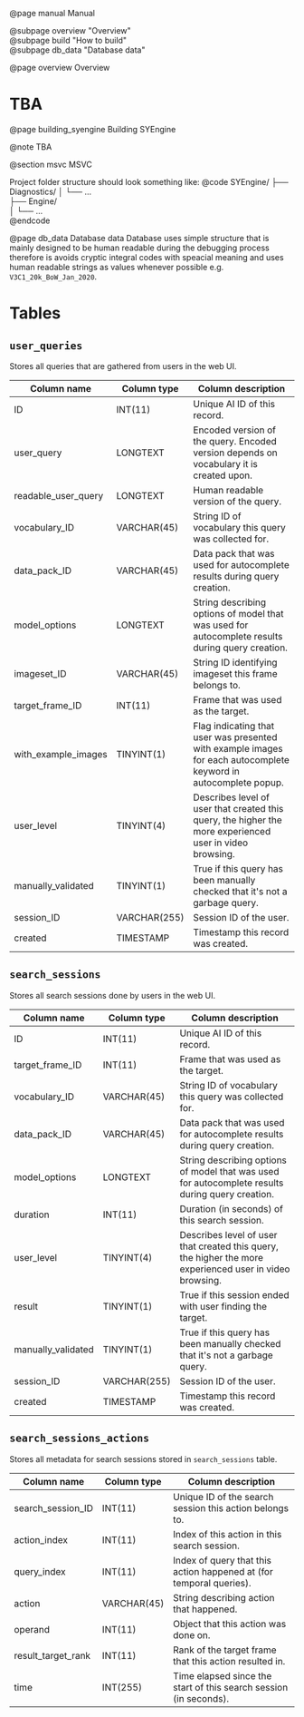 @page manual Manual

@subpage overview "Overview"  
@subpage build "How to build"  
@subpage db_data "Database data"

@page overview Overview

# TBA

@page building_syengine Building SYEngine

@note
    TBA

@section msvc MSVC


Project folder structure should look something like: 
@code
SYEngine/ 
├── Diagnostics/ 
│   └── ...  
├── Engine/  
│   └── ...  
@endcode

@page db_data Database data
Database uses simple structure that is mainly designed to be human readable during the debugging process therefore is avoids cryptic integral codes with speacial meaning and uses human readable strings as values whenever possible e.g. `V3C1_20k_BoW_Jan_2020`.

# Tables
## `user_queries`
Stores all queries that are gathered from users in the web UI.

|Column name|Column type| Column description
|---|---|---|
|ID             |INT(11)        |Unique AI ID of this record.|
|user_query     |LONGTEXT       |Encoded version of the query. Encoded version depends on vocabulary it is created upon.|
|readable_user_query     |LONGTEXT       |Human readable version of the query.|
|vocabulary_ID     |VARCHAR(45)       |String ID of vocabulary this query was collected for.|
|data_pack_ID    |VARCHAR(45)       |Data pack that was used for autocomplete results during query creation.|
|model_options   |LONGTEXT       | String describing options of model that was used for autocomplete results during query creation.|
|imageset_ID   |VARCHAR(45)      | String ID identifying imageset this frame belongs to.|
|target_frame_ID   |INT(11)       |Frame that was used as the target.|
|with_example_images   |TINYINT(1)       |Flag indicating that user was presented with example images for each autocomplete keyword in autocomplete popup.|
|user_level   |TINYINT(4)       | Describes level of user that created this query, the higher the more experienced user in video browsing.|
|manually_validated   |TINYINT(1)       |True if this query has been manually checked that it's not a garbage query.|
|session_ID   |VARCHAR(255)       | Session ID of the user.|
|created   |TIMESTAMP       | Timestamp this record was created.|



## `search_sessions`
Stores all search sessions done by users in the web UI.

|Column name|Column type| Column description
|---|---|---|
|ID             |INT(11)        |Unique AI ID of this record.|
|target_frame_ID   |INT(11)       |Frame that was used as the target.|
|vocabulary_ID     |VARCHAR(45)       |String ID of vocabulary this query was collected for.|
|data_pack_ID    |VARCHAR(45)       |Data pack that was used for autocomplete results during query creation.|
|model_options   |LONGTEXT       | String describing options of model that was used for autocomplete results during query creation.|
|duration   |INT(11)       |Duration (in seconds) of this search session.|
|user_level   |TINYINT(4)       | Describes level of user that created this query, the higher the more experienced user in video browsing.|
|result   |TINYINT(1)       |True if this session ended with user finding the target.|
|manually_validated   |TINYINT(1)       |True if this query has been manually checked that it's not a garbage query.|
|session_ID   |VARCHAR(255)       | Session ID of the user.|
|created   |TIMESTAMP       | Timestamp this record was created.|

## `search_sessions_actions`
Stores all metadata for search sessions stored in `search_sessions` table.

|Column name|Column type| Column description
|---|---|---|
|search_session_ID             |INT(11)        |Unique ID of the search session this action belongs to.|
|action_index             |INT(11)        |Index of this action in this search session.|
|query_index   |INT(11)       |Index of query that this action happened at (for temporal queries).|
|action   |VARCHAR(45)       |String describing action that happened.|
|operand   |INT(11)       |Object that this action was done on.|
|result_target_rank   |INT(11)       |Rank of the target frame that this action resulted in.|
|time   |INT(255)       | Time elapsed since the start of this search session (in seconds). |
